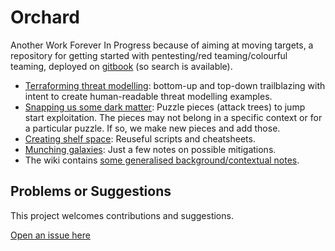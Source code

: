 # Orchard

Another Work Forever In Progress because of aiming at moving targets, a repository for getting started with pentesting/red teaming/colourful teaming, deployed on [gitbook](https://tymyrddin.gitbook.io/orchard/) (so search is available).

* [Terraforming threat modelling](threat-modelling): bottom-up and top-down trailblazing with intent to create human-readable threat modelling examples.
* [Snapping us some dark matter](trees): Puzzle pieces (attack trees) to jump start exploitation. The pieces may not belong in a specific context or for a particular puzzle. If so, we make new pieces and add those.
* [Creating shelf space](resources): Reuseful scripts and cheatsheets. 
* [Munching galaxies](mitigations): Just a few notes on possible mitigations.
* The wiki contains [some generalised background/contextual notes](https://github.com/tymyrddin/orchard/wiki/).


## Problems or Suggestions

This project welcomes contributions and suggestions. 

[Open an issue here](https://github.com/tymyrddin/orchard/issues)
